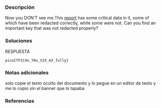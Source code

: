 ### Descripción 
Now you DON’T see me.This [report](https://artifacts.picoctf.net/c/84/Financial_Report_for_ABC_Labs.pdf) has some critical data in it, some of which have been redacted correctly, while some were not. Can you find an important key that was not redacted properly?
### Soluciones
RESPUESTA

```
picoCTF{C4n_Y0u_S33_m3_fully} 
```
### Notas adicionales 
solo copie el texto oculto del documento y lo pegue en un editor de texto y me lo copio sin el banner que lo tapaba
### Referencias 
